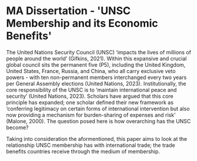 # MA Dissertation - 'UNSC Membership and its Economic Benefits'

The United Nations Security Council (UNSC) ‘impacts the lives of millions of people around the
world’ (Gifkins, 2021). Within this expansive and crucial global council sits the permanent five
(P5), including the United Kingdom, United States, France, Russia, and China, who all carry
exclusive veto powers - with ten non-permanent members interchanged every two years per
General Assembly elections (United Nations, 2023). Institutionally, the core responsibility of the
UNSC is to ‘maintain international peace and security’ (United Nations, 2023). Scholars have
argued that this core principle has expanded; one scholar defined their new framework as
‘conferring legitimacy on certain forms of international intervention but also now providing a
mechanism for burden-sharing of expenses and risk’ (Malone, 2000). The question posed here is
how overarching has the UNSC become?

Taking into consideration the aformentioned, this paper aims to look at the relationship UNSC
membership has with international trade; the trade benefits countries receive through the medium
of membership.
